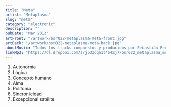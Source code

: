 ```yaml
---
title: "Meta"
artist: "Metaplasma"
slug: "meta"
category: "electronic"
description: ""
pubDate: "Mar 2013"
artFront: "/artwork/bsr022-metaplasma-meta-front.jpg"
artBack: "/artwork/bsr022-metaplasma-meta-back.jpg"
aboutMusic: "Todos los tracks compuestos y producidos por Sebastián Perotti a.k.a. Metaplasma durante marzo de 2013."
linkMp3: "https://dl.dropbox.com/s/jp3zcqh1t454zj7/bsr022_metaplasma_meta.zip"
---
```


1. Autonomía
2. Lógica
3. Concepto humano
4. Alma
5. Polifonía
6. Sincronicidad
7. Excepcional satélite
